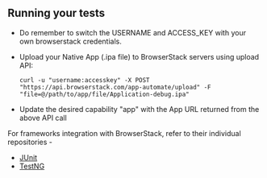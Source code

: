 ## Running your tests
- Do remember to switch the USERNAME and ACCESS_KEY with your own browserstack credentials.
- Upload your Native App (.ipa file) to BrowserStack servers using upload API:

  ```
  curl -u "username:accesskey" -X POST "https://api.browserstack.com/app-automate/upload" -F "file=@/path/to/app/file/Application-debug.ipa"
  ```

- Update the desired capability "app" with the App URL returned from the above API call

For frameworks integration with BrowserStack, refer to their individual repositories -

- [JUnit](https://github.com/browserstack/junit-appium-app-browserstack)
- [TestNG](https://github.com/browserstack/testng-appium-app-browserstack)